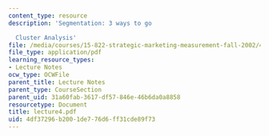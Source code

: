 ```yaml
---
content_type: resource
description: 'Segmentation: 3 ways to go

  Cluster Analysis'
file: /media/courses/15-822-strategic-marketing-measurement-fall-2002/4df37296b2001de776d6ff31cde89f73_lecture4.pdf
file_type: application/pdf
learning_resource_types:
- Lecture Notes
ocw_type: OCWFile
parent_title: Lecture Notes
parent_type: CourseSection
parent_uid: 31a60fab-3617-df57-846e-46b6da0a8858
resourcetype: Document
title: lecture4.pdf
uid: 4df37296-b200-1de7-76d6-ff31cde89f73
---
```

